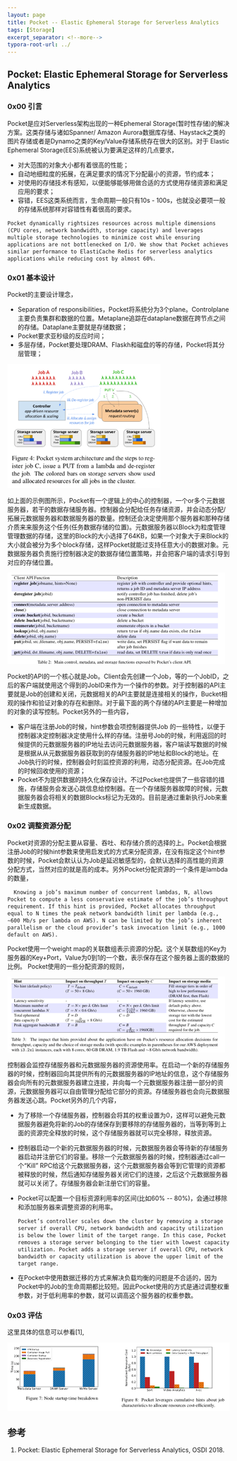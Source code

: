 ```yaml
---
layout: page
title: Pocket -- Elastic Ephemeral Storage for Serverless Analytics
tags: [Storage]
excerpt_separator: <!--more-->
typora-root-url: ../
---
```


## Pocket: Elastic Ephemeral Storage for Serverless Analytics 

### 0x00 引言

  Pocket是应对Serverless架构出现的一种Ephemeral Storage(暂时性存储)的解决方案。这类存储与诸如Spanner/ Amazon Aurora数据库存储、Haystack之类的图片存储或者是Dynamo之类的Key/Value存储系统存在很大的区别。对于 Elastic Ephemeral Storage(EES)系统被认为要满足这样的几点要求，

* 对大范围的对象大小都有着很高的性能；
* 自动地细粒度的拓展，在满足要求的情况下分配最小的资源，节约成本；
* 对使用的存储技术有感知，以便能够能够用做合适的方式使用存储资源和满足应用的要求；
* 容错，EES这类系统而言，生命周期一般只有10s - 100s，也就没必要项一般的存储系统那样对容错性有着很高的要求。

```
Pocket dynamically rightsizes resources across multiple dimensions (CPU cores, network bandwidth, storage capacity) and leverages multiple storage technologies to minimize cost while ensuring applications are not bottlenecked on I/O. We show that Pocket achieves similar performance to ElastiCache Redis for serverless analytics applications while reducing cost by almost 60%.
```

### 0x01 基本设计

 Pocket的主要设计理念，

* Separation of responsibilities，Pocket将系统分为3个plane。Controlplane主要负责集群和数据的位置。Metaplane追踪在dataplane数据在跨节点之间的存储。Dataplane主要就是存储数据；
* Pocket要求亚秒级的反应时间；
* 多层存储，Pocket要处理DRAM、Flaskh和磁盘的等的存储，Pocket将其分层管理；

<img src="/assets/img/pocket-arch.png" alt="pocket-arch" style="zoom:67%;" />

  如上面的示例图所示，Pocket有一个逻辑上的中心的控制器，一个or多个元数据服务器，若干的数据存储服务器。控制器会分配给任务存储资源，并会动态分配/拓展元数据服务器和数据服务器的数量。控制还会决定使用那个服务器和那种存储介质来来服务这个任务(任务数据存储的位置)。元数据服务器以Block为粒度管理管理数据的存储，这里的Block的大小选择了64KB，如果一个对象大于来Block的大小就会被分为多个block存储，这样Pocket就能过支持任意大小的数据对象。元数据服务器负责施行控制器决定的数据存储位置策略，并会把客户端的请求引导到对应的存储位置。

<img src="/assets/img/pocket-api.png" alt="pocket-api" style="zoom: 50%;" /> 

  Pocket的API的一个核心就是Job。Client会先创建一个Job，等的一个JobID，之后的客户端就使用这个得到的JobID来作为一个操作的参数。对于控制器的API主要就是Job的创建和关闭，元数据相关的API主要就是连接相关的操作，Bucket相观的操作和验证对象的存在和删除。对于最下面的两个存储的API主要是一种增加的对象的读写控制。Pocket另外的一些内容，

* 客户端在注册Job的时候，hint参数会项控制器提供Job 的一些特性，以便于控制器决定控制器决定使用什么样的存储。注册号Job的时候，利用返回的时候提供的元数据服务器的IP地址去访问元数据服务器，客户端读写数据的时候是根据从从元数据服务器获取到的存储服务器的IP地址和Block的地址。在Job执行的时候，控制器会时刻监控资源的利用，动态分配资源。在Job完成的时候回收使用的资源；
* Pocket不为提供数据的持久化保存设计。不过Pocket也提供了一些容错的措施，存储服务会发送心跳信息给控制器。在一个存储服务器故障的时候，元数据服务器会将相关的数据Blocks标记为无效的。目前是通过重新执行Job来重新生成数据。

### 0x02 调整资源分配

  Pocket对资源的分配主要从容量、吞吐、和存储介质的选择的上。Pocket会根据注册Job的时候hint参数来使用启发式的方式来分配资源，在没有指定这个hint参数的时候，Pocket会默认认为Job是延迟敏感型的，会默认选择的高性能的资源分配方式，当然对应的就是高的成本。另外Pocket分配资源的一个条件是lambda的数量，

```
  Knowing a job’s maximum number of concurrent lambdas, N, allows Pocket to compute a less conservative estimate of the job’s throughput requirement. If this hint is provided, Pocket allocates throughput equal to N times the peak network bandwidth limit per lambda (e.g., ∼600 Mb/s per lambda on AWS). N can be limited by the job’s inherent parallelism or the cloud provider’s task invocation limit (e.g., 1000 default on AWS).
```

 Pocket使用一个weight map的关联数组表示资源的分配。这个关联数组的Key为服务器的Key+Port，Value为0到1的一个数，表示保存在这个服务器上面的数据的比例。 Pocket使用的一些分配资源的规则，

<img src="/assets/img/pocket-hint.png" alt="pocket-hint" style="zoom:50%;" />

  控制器会监控存储服务器和元数据服务器的资源使用率。在启动一个新的存储服务器的时候，控制器回向其提供所有的元数据服务器的IP地址的信息，这个存储服务器会向所有的元数据服务器建立连接，并向每一个元数据服务器注册一部分的资源，元数据服务器可以自由管理分配给它部分的资源。存储服务器也会向元数据服务器发送心跳。Pocket另外的几个内容，

* 为了移除一个存储服务器，控制器会将其的权重设置为0，这样可以避免元数据服务器避免将新的Job的存储保存到要移除的存储服务器的，当等到等到上面的资源完全释放的时候，这个存储服务器就可以完全移除，释放资源。

* 控制器启动一个新的元数据服务器的时候，元数据服务器会等待新的存储服务器启动并注册它们的容量。移除一个元数据服务器的时候，控制器通过call一个“Kill” RPC给这个元数据服务器，这个元数据服务器会等到它管理的资源都被释放的时候，然后通知存储服务器关闭它们的连接，之后这个元数据服务器就可以关闭了。存储服务器会新注册它们的容量。

* Pocket可以配置一个目标资源利用率的区间(比如60% -- 80%)，会通过移除和添加服务器来调整资源的利用率。

  ```
  Pocket’s controller scales down the cluster by removing a storage server if overall CPU, network bandwidth and capacity utilization is below the lower limit of the target range. In this case, Pocket removes a storage server belonging to the tier with lowest capacity utilization. Pocket adds a storage server if overall CPU, network bandwidth or capacity utilization is above the upper limit of the target range. 
  ```

* 在Pocket中使用数据迁移的方式来解决负载均衡的问题是不合适的，因为Pocket中的Job的生命周期都比较短。因此Pocket使用的方式是通过调整权重参数，对于低利用率的参数，就可以调高这个服务器的权重参数。

### 0x03 评估

 这里具体的信息可以参看[1],

<img src="/assets/img/packet-perf.png" alt="packet-perf" style="zoom:67%;" />

## 参考

1. Pocket: Elastic Ephemeral Storage for Serverless Analytics, OSDI 2018.

